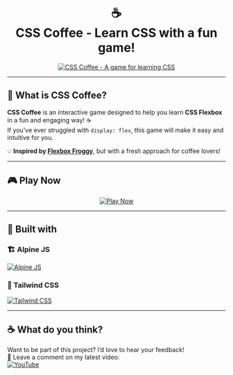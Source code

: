 <h1 align="center">
☕<br>CSS Coffee - Learn CSS with a fun game!
</h1>

<p align="center">
  <a href="https://storage.googleapis.com/my-bucket-28399d3/index.html" target="_blank">
    <img src="http://www.sprintcodes.com.br/wp-content/uploads/2025/03/css-coffee.png" alt="CSS Coffee - A game for learning CSS">
  </a>
</p>

---

## 🎯 What is CSS Coffee?

**CSS Coffee** is an interactive game designed to help you learn **CSS Flexbox** in a fun and engaging way! ☕  
If you've ever struggled with `display: flex`, this game will make it easy and intuitive for you.  

💡 **Inspired by [Flexbox Froggy](https://flexboxfroggy.com/)**, but with a fresh approach for coffee lovers!  

---

## 🎮 Play Now

<p align="center">
  <a href="https://storage.googleapis.com/my-bucket-28399d3/index.html" target="_blank">
    <img src="https://img.shields.io/badge/PLAY%20NOW-FF5733?style=for-the-badge&logo=google-chrome&logoColor=white" alt="Play Now">
  </a>
</p>

---

## 🚀 Built with

### 🏗 Alpine JS  
[![Alpine JS](https://img.shields.io/badge/Alpine%20JS-8BC0D0?style=for-the-badge&logo=alpinedotjs&logoColor=black)](https://alpinejs.dev/)

### 🎨 Tailwind CSS  
[![Tailwind CSS](https://img.shields.io/badge/Tailwind_CSS-38B2AC?style=for-the-badge&logo=tailwind-css&logoColor=white)](https://tailwindcss.com/)

---

## ☕ What do you think?

Want to be part of this project? I’d love to hear your feedback!  
📢 Leave a comment on my latest video:  
[![YouTube](https://img.shields.io/badge/LEAVE%20A%20COMMENT-FF0000?style=for-the-badge&logo=youtube&logoColor=white)](https://www.youtube.com/@jamesrmoro)
